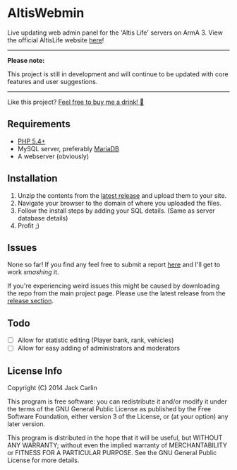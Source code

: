 AltisWebmin
===========

Live updating web admin panel for the 'Altis Life' servers on ArmA 3. View the official AltisLife website [here](http://altisliferpg.com)!

---

**Please note:** 

This project is still in development and will continue to be updated with core features and user suggestions.

---

Like this project? [Feel free to buy me a drink! :beer:](https://www.paypal.com/cgi-bin/webscr?cmd=_s-xclick&hosted_button_id=KBU8BMB5235DC)

Requirements
------------
* [PHP 5.4+](http://php.net/downloads.php)
* MySQL server, preferably [MariaDB](https://downloads.mariadb.org)
* A webserver (obviously)

Installation
------------
1. Unzip the contents from the [latest release](https://github.com/Jarrrk/AltisWebmin/releases) and upload them to your site. 
2. Navigate your browser to the domain of where you uploaded the files.
3. Follow the install steps by adding your SQL details. (Same as server database details)
4. Profit ;)

Issues
------
None so far! If you find any feel free to submit a report [here](https://github.com/Jarrrk/AltisWebmin/issues) and I'll get to work *smashing* it.

If you're experiencing weird issues this might be caused by downloading the repo from the main project page. Please use the latest release from the [release section](https://github.com/Jarrrk/AltisWebmin/releases).

Todo
----
- [ ] Allow for statistic editing (Player bank, rank, vehicles)
- [ ] Allow for easy adding of administrators and moderators

License Info
------------
Copyright (C) 2014 Jack Carlin

This program is free software: you can redistribute it and/or modify
it under the terms of the GNU General Public License as published by
the Free Software Foundation, either version 3 of the License, or
(at your option) any later version.

This program is distributed in the hope that it will be useful,
but WITHOUT ANY WARRANTY; without even the implied warranty of
MERCHANTABILITY or FITNESS FOR A PARTICULAR PURPOSE.  See the
GNU General Public License for more details.
